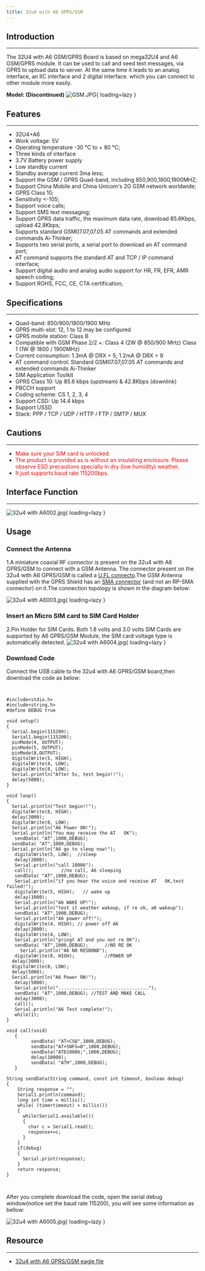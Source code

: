 ```yaml
---
title: 32u4 with A6 GPRS/GSM
---
```


## Introduction
------------

The 32U4 with A6 GSM/GPRS Board is based on mega32U4 and A6 GSM/GPRS module. It can be used to call and seed text messages, via GPRS to upload data to server. At the same time it leads to an analog interface, an IIC interface and 2 digital interface. which you can connect to other module more easily.

**Model: (Discontinued)**
![GSM.JPG](https://wiki.elecrow.com/images/thumb/0/08/GSM.JPG/600px-GSM.JPG){ loading=lazy }

## Features
--------

- 32U4+A6
- Work voltage: 5V
- Operating temperature -30 ℃ to + 80 ℃;
- Three kinds of interface
- 3.7V Battery power supply
- Low standby current
- Standby average current 3ma less;
- Support the GSM / GPRS Quad-band, including 850,900,1800,1900MHZ;
- Support China Mobile and China Unicom's 2G GSM network worldwide;
- GPRS Class 10;
- Sensitivity &lt;-105;
- Support voice calls;
- Support SMS text messaging;
- Support GPRS data traffic, the maximum data rate, download 85.6Kbps, upload 42.8Kbps;
- Supports standard GSM07.07,07.05 AT commands and extended commands Ai-Thinker;
- Supports two serial ports, a serial port to download an AT command port;
- AT command supports the standard AT and TCP / IP command interface;
- Support digital audio and analog audio support for HR, FR, EFR, AMR speech coding;
- Support ROHS, FCC, CE, CTA certification;

## Specifications
--------------

- Quad-band: 850/900/1800/1900 MHz
- GPRS multi-slot: 12, 1 to 12 may be configured
- GPRS mobile station: Class B
- Compatible with GSM Phase 2/2 +: Class 4 (2W @ 850/900 MHz) Class 1 (1W @ 1800 / 1900MHz)
- Current consumption: 1.3mA @ DRX = 5; 1.2mA @ DRX = 9
- AT command control: Standard GSM07.07,07.05 AT commands and extended commands Ai-Thinker
- SIM Application Toolkit
- GPRS Class 10: Up 85.6 kbps (upstream) &amp; 42.8Kbps (downlink)
- PBCCH support
- Coding scheme: CS 1, 2, 3, 4
- Support CSD: Up 14.4 kbps
- Support USSD
- Stack: PPP / TCP / UDP / HTTP / FTP / SMTP / MUX

## Cautions
--------

- <font color="red">Make sure your SIM card is unlocked.</font>
- <font color="red">The product is provided as is without an insulating enclosure. Please observe ESD precautions specially in dry (low humidity) weather.</font>
- <font color="red">It just supports baud rate 115200bps.</font>

## Interface Function
------------------

![32u4 with A6002.jpg](https://wiki.elecrow.com/images/thumb/e/eb/32u4_with_A6002.jpg/600px-32u4_with_A6002.jpg){ loading=lazy }

Usage
-----

### **Connect the Antenna**

1.A miniature coaxial RF connector is present on the 32u4 with A6 GPRS/GSM to connect with a GSM Antenna. The connector present on the 32u4 with A6 GPRS/GSM is called a [U.FL connecto](http://en.wikipedia.org/wiki/Hirose_U.FL).The GSM Antenna supplied with the GPRS Shield has an [SMA connector](http://en.wikipedia.org/wiki/SMA_connector) (and not an RP-SMA connector) on it.The connection topology is shown in the diagram below:

![32u4 with A6003.jpg](https://wiki.elecrow.com/images/thumb/1/13/32u4_with_A6003.jpg/500px-32u4_with_A6003.jpg){ loading=lazy }

### **Insert an Micro SIM card to SIM Card Holder**

2.Pin Holder for SIM Cards. Both 1.8 volts and 3.0 volts SIM Cards are supported by A6 GPRS/GSM Module, the SIM card voltage type is automatically detected.
![32u4 with A6004.jpg](https://wiki.elecrow.com/images/thumb/e/ea/32u4_with_A6004.jpg/500px-32u4_with_A6004.jpg){ loading=lazy }

### **Download Code**

Connect the USB cable to the 32u4 with A6 GPRS/GSM board,then download the code as below:

```


#include<stdio.h>
#include<string.h>
#define DEBUG true
 
void setup()
{
  Serial.begin(115200);
  Serial1.begin(115200);
  pinMode(4, OUTPUT);
  pinMode(5, OUTPUT);
  pinMode(8,OUTPUT);
  digitalWrite(5, HIGH); 
  digitalWrite(4, LOW); 
  digitalWrite(8, LOW); 
  Serial.println("After 5s, test begin!!");
  delay(5000);
}

void loop()
{
  Serial.println("Test begin!!");
  digitalWrite(8, HIGH); 
  delay(3000);       
  digitalWrite(8, LOW);
  Serial.println("A6 Power ON!");
  Serial.println("You may receive the AT   OK"); 
   sendData( "AT",1000,DEBUG);
  sendData( "AT",1000,DEBUG);
  Serial.println("A6 go to sleep now!"); 
   digitalWrite(5, LOW);  //sleep
   delay(2000);
   Serial.println("call 10086");
   call();          //no call, A6 sleeping   
   sendData( "AT",1000,DEBUG);
   Serial.println("if you hear the voice and receive AT   OK,test failed!");
   digitalWrite(5, HIGH);   // wake up
   delay(1000);
   Serial.println("A6 WAKE UP!"); 
   Serial.println("test it weather wakaup, if re ok, a6 wakeup"); 
   sendData( "AT",1000,DEBUG);     
   Serial.println("A6 power off!"); 
   digitalWrite(4, HIGH); // power off A6
   delay(2000);
   digitalWrite(4, LOW);
   Serial.println("pringt AT and you not re OK"); 
   sendData( "AT",1000,DEBUG);      //NO RE OK
     Serial.println("A6 NO RESBOND"); 
   digitalWrite(8, HIGH);           //POWER UP
  delay(3000);       
  digitalWrite(8, LOW);
  delay(5000);
  Serial.println("A6 Power ON!"); 
   delay(5000);
   Serial.println("................................."); 
   sendData( "AT",1000,DEBUG); //TEST AND MAKE CALL
   delay(3000);
   call();
   Serial.println("A6 Test complete!");
   while(1);
}

void call(void)
   {
         sendData( "AT+CSQ",1000,DEBUG);     
         sendData("AT+SNFS=0",1000,DEBUG);
         sendData("ATD10086;",1000,DEBUG);
         delay(10000);
         sendData( "ATH",1000,DEBUG);
   }

String sendData(String command, const int timeout, boolean debug)
{
    String response = "";    
    Serial1.println(command); 
    long int time = millis();   
    while( (time+timeout) > millis())
    {
      while(Serial1.available())
      {       
        char c = Serial1.read(); 
        response+=c;
      }  
    }    
    if(debug)
    {
      Serial.print(response);
    }    
    return response;
}



```

After you complete download the code, open the serial debug window(notice set the baud rate 115200), you will see some information as bellow:

![32u4 with A6005.jpg](https://wiki.elecrow.com/images/thumb/3/33/32u4_with_A6005.jpg/500px-32u4_with_A6005.jpg){ loading=lazy }

## Resource
--------

- [32u4 with A6 GPRS/GSM eagle file](../../files/32u4-with-A6-GPRSGSM-zip.md)